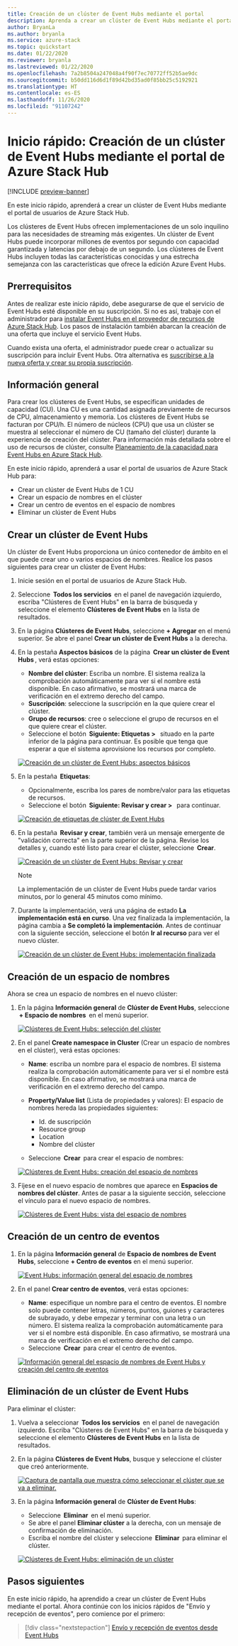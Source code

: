 ```yaml
---
title: Creación de un clúster de Event Hubs mediante el portal
description: Aprenda a crear un clúster de Event Hubs mediante el portal de usuarios de Azure Stack Hub.
author: BryanLa
ms.author: bryanla
ms.service: azure-stack
ms.topic: quickstart
ms.date: 01/22/2020
ms.reviewer: bryanla
ms.lastreviewed: 01/22/2020
ms.openlocfilehash: 7a2b8504a247048a4f90f7ec70772ff52b5ae9dc
ms.sourcegitcommit: b50dd116d6d1f89d42bd35ad0f85bb25c5192921
ms.translationtype: HT
ms.contentlocale: es-ES
ms.lasthandoff: 11/26/2020
ms.locfileid: "91107242"
---
```

# <a name="quickstart-create-an-event-hubs-cluster-using-the-azure-stack-hub-portal"></a>Inicio rápido: Creación de un clúster de Event Hubs mediante el portal de Azure Stack Hub

[!INCLUDE [preview-banner](../includes/event-hubs-preview.md)]

En este inicio rápido, aprenderá a crear un clúster de Event Hubs mediante el portal de usuarios de Azure Stack Hub. 

Los clústeres de Event Hubs ofrecen implementaciones de un solo inquilino para las necesidades de streaming más exigentes. Un clúster de Event Hubs puede incorporar millones de eventos por segundo con capacidad garantizada y latencias por debajo de un segundo. Los clústeres de Event Hubs incluyen todas las características conocidas y una estrecha semejanza con las características que ofrece la edición Azure Event Hubs.

## <a name="prerequisites"></a>Prerrequisitos

Antes de realizar este inicio rápido, debe asegurarse de que el servicio de Event Hubs esté disponible en su suscripción. Si no es así, trabaje con el administrador para [instalar Event Hubs en el proveedor de recursos de Azure Stack Hub](../operator/event-hubs-rp-overview.md). Los pasos de instalación también abarcan la creación de una oferta que incluye el servicio Event Hubs. 

Cuando exista una oferta, el administrador puede crear o actualizar su suscripción para incluir Event Hubs. Otra alternativa es [suscribirse a la nueva oferta y crear su propia suscripción](azure-stack-subscribe-services.md).

## <a name="overview"></a>Información general

Para crear los clústeres de Event Hubs, se especifican unidades de capacidad (CU). Una CU es una cantidad asignada previamente de recursos de CPU, almacenamiento y memoria. Los clústeres de Event Hubs se facturan por CPU/h. El número de núcleos (CPU) que usa un clúster se muestra al seleccionar el número de CU (tamaño del clúster) durante la experiencia de creación del clúster. Para información más detallada sobre el uso de recursos de clúster, consulte [Planeamiento de la capacidad para Event Hubs en Azure Stack Hub](../operator/event-hubs-rp-capacity-planning.md). 

En este inicio rápido, aprenderá a usar el portal de usuarios de Azure Stack Hub para:
- Crear un clúster de Event Hubs de 1 CU
- Crear un espacio de nombres en el clúster
- Crear un centro de eventos en el espacio de nombres
- Eliminar un clúster de Event Hubs

## <a name="create-an-event-hubs-cluster"></a>Crear un clúster de Event Hubs

Un clúster de Event Hubs proporciona un único contenedor de ámbito en el que puede crear uno o varios espacios de nombres. Realice los pasos siguientes para crear un clúster de Event Hubs: 

1. Inicie sesión en el portal de usuarios de Azure Stack Hub.
2. Seleccione  **Todos los servicios**  en el panel de navegación izquierdo, escriba "Clústeres de Event Hubs" en la barra de búsqueda y seleccione el elemento **Clústeres de Event Hubs** en la lista de resultados.
3. En la página **Clústeres de Event Hubs**, seleccione **+ Agregar** en el menú superior. Se abre el panel **Crear un clúster de Event Hubs** a la derecha.
4. En la pestaña **Aspectos básicos** de la página  **Crear un clúster de Event Hubs** , verá estas opciones:  
   - **Nombre del clúster**: Escriba un nombre. El sistema realiza la comprobación automáticamente para ver si el nombre está disponible. En caso afirmativo, se mostrará una marca de verificación en el extremo derecho del campo. 
   - **Suscripción**: seleccione la suscripción en la que quiere crear el clúster. 
   - **Grupo de recursos**: cree o seleccione el grupo de recursos en el que quiere crear el clúster. 
   - Seleccione el botón  **Siguiente: Etiquetas >**   situado en la parte inferior de la página para continuar. Es posible que tenga que esperar a que el sistema aprovisione los recursos por completo. 

   [![Creación de un clúster de Event Hubs: aspectos básicos](media/event-hubs-quickstart-cluster-portal/1-create-cluster-basics.png)](media/event-hubs-quickstart-cluster-portal/1-create-cluster-basics.png#lightbox)

5. En la pestaña  **Etiquetas**: 
   - Opcionalmente, escriba los pares de nombre/valor para las etiquetas de recursos.  
   - Seleccione el botón  **Siguiente: Revisar y crear >**   para continuar. 

   [![Creación de etiquetas de clúster de Event Hubs](media/event-hubs-quickstart-cluster-portal/1-create-cluster-tags.png)](media/event-hubs-quickstart-cluster-portal/1-create-cluster-tags.png#lightbox)

6. En la pestaña  **Revisar y crear**, también verá un mensaje emergente de "validación correcta" en la parte superior de la página. Revise los detalles y, cuando esté listo para crear el clúster, seleccione  **Crear**. 

   [![Creación de un clúster de Event Hubs: Revisar y crear](media/event-hubs-quickstart-cluster-portal/1-create-cluster-review.png)](media/event-hubs-quickstart-cluster-portal/1-create-cluster-review.png#lightbox)

   >[!NOTE]
   > La implementación de un clúster de Event Hubs puede tardar varios minutos, por lo general 45 minutos como mínimo.

7. Durante la implementación, verá una página de estado **La implementación está en curso**. Una vez finalizada la implementación, la página cambia a **Se completó la implementación**. Antes de continuar con la siguiente sección, seleccione el botón **Ir al recurso** para ver el nuevo clúster.

   [![Creación de un clúster de Event Hubs: implementación finalizada](media/event-hubs-quickstart-cluster-portal/1-deployment-complete.png)](media/event-hubs-quickstart-cluster-portal/1-deployment-complete.png#lightbox)


## <a name="create-a-namespace"></a>Creación de un espacio de nombres

Ahora se crea un espacio de nombres en el nuevo clúster:

1. En la página **Información general** de **Clúster de Event Hubs**, seleccione  **+ Espacio de nombres**  en el menú superior. 

   [![Clústeres de Event Hubs: selección del clúster](media/event-hubs-quickstart-cluster-portal/2-view-cluster.png)](media/event-hubs-quickstart-cluster-portal/2-view-cluster.png#lightbox)

2. En el panel **Create namespace in Cluster** (Crear un espacio de nombres en el clúster), verá estas opciones:

   - **Name**: escriba un nombre para el espacio de nombres. El sistema realiza la comprobación automáticamente para ver si el nombre está disponible. En caso afirmativo, se mostrará una marca de verificación en el extremo derecho del campo. 
   - **Property/Value list** (Lista de propiedades y valores): El espacio de nombres hereda las propiedades siguientes: 
     - Id. de suscripción 
     - Resource group 
     - Location 
     - Nombre del clúster 

   - Seleccione  **Crear**  para crear el espacio de nombres:

   [![Clústeres de Event Hubs: creación del espacio de nombres](media/event-hubs-quickstart-cluster-portal/2-view-cluster-create-namespace.png)](media/event-hubs-quickstart-cluster-portal/2-view-cluster-create-namespace.png#lightbox)

3. Fíjese en el nuevo espacio de nombres que aparece en **Espacios de nombres del clúster**. Antes de pasar a la siguiente sección, seleccione el vínculo para el nuevo espacio de nombres. 

   [![Clústeres de Event Hubs: vista del espacio de nombres](media/event-hubs-quickstart-cluster-portal/2-view-cluster-with-namespace.png)](media/event-hubs-quickstart-cluster-portal/2-view-cluster-with-namespace.png#lightbox)

## <a name="create-an-event-hub"></a>Creación de un centro de eventos

1. En la página **Información general** de **Espacio de nombres de Event Hubs**, seleccione **+ Centro de eventos** en el menú superior.  

   [![Event Hubs: información general del espacio de nombres](media/event-hubs-quickstart-cluster-portal/3-event-hubs-namespace-overview.png)](media/event-hubs-quickstart-cluster-portal/3-event-hubs-namespace-overview.png#lightbox)

2. En el panel **Crear centro de eventos**, verá estas opciones:
   - **Name**: especifique un nombre para el centro de eventos. El nombre solo puede contener letras, números, puntos, guiones y caracteres de subrayado, y debe empezar y terminar con una letra o un número. El sistema realiza la comprobación automáticamente para ver si el nombre está disponible. En caso afirmativo, se mostrará una marca de verificación en el extremo derecho del campo.
   - Seleccione  **Crear**  para crear el centro de eventos.

   [![Información general del espacio de nombres de Event Hubs y creación del centro de eventos](media/event-hubs-quickstart-cluster-portal/3-event-hubs-namespace-overview-create-event-hub.png)](media/event-hubs-quickstart-cluster-portal/3-event-hubs-namespace-overview-create-event-hub.png#lightbox)

## <a name="delete-an-event-hubs-cluster"></a>Eliminación de un clúster de Event Hubs

Para eliminar el clúster:

1. Vuelva a seleccionar  **Todos los servicios**  en el panel de navegación izquierdo. Escriba "Clústeres de Event Hubs" en la barra de búsqueda y seleccione el elemento **Clústeres de Event Hubs** en la lista de resultados.
2. En la página **Clústeres de Event Hubs**, busque y seleccione el clúster que creó anteriormente.

   [![Captura de pantalla que muestra cómo seleccionar el clúster que se va a eliminar.](media/event-hubs-quickstart-cluster-portal/4-delete-cluster-clusters.png)](media/event-hubs-quickstart-cluster-portal/4-delete-cluster-clusters.png#lightbox)

3. En la página **Información general** de **Clúster de Event Hubs**:
   - Seleccione  **Eliminar**  en el menú superior.  
   - Se abre el panel **Eliminar clúster** a la derecha, con un mensaje de confirmación de eliminación. 
   - Escriba el nombre del clúster y seleccione  **Eliminar**  para eliminar el clúster. 

   [![Clústeres de Event Hubs: eliminación de un clúster](media/event-hubs-quickstart-cluster-portal/4-delete-cluster-delete.png)](media/event-hubs-quickstart-cluster-portal/4-delete-cluster-delete.png#lightbox)

## <a name="next-steps"></a>Pasos siguientes

En este inicio rápido, ha aprendido a crear un clúster de Event Hubs mediante el portal. Ahora continúe con los inicios rápidos de "Envío y recepción de eventos", pero comience por el primero:  

> [!div class="nextstepaction"]
> [Envío y recepción de eventos desde Event Hubs](/azure/event-hubs/get-started-dotnet-standard-send-v2)
